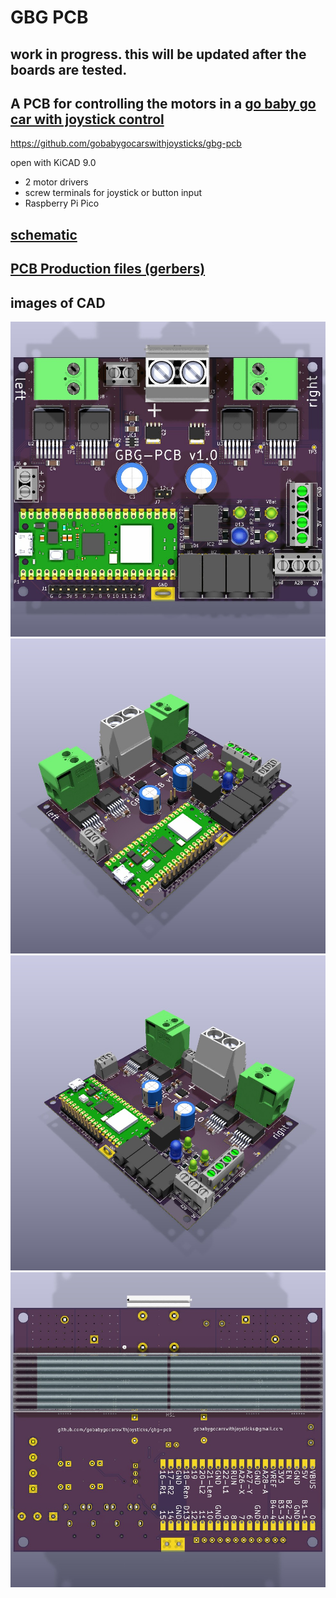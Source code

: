 # GBG PCB
## work in progress. this will be updated after the boards are tested.

## A PCB for controlling the motors in a [go baby go car with joystick control](https://gobabygocarswithjoysticks.github.io/index/)
https://github.com/gobabygocarswithjoysticks/gbg-pcb

open with KiCAD 9.0

* 2 motor drivers
* screw terminals for joystick or button input
* Raspberry Pi Pico

## [schematic](https://github.com/gobabygocarswithjoysticks/gbg-pcb/blob/main/schematic.pdf)

## [PCB Production files (gerbers)](https://github.com/gobabygocarswithjoysticks/gbg-pcb/tree/main/PCB_production)

## images of CAD

![auto generated image, topview](/renders/top.jpg)
![auto generated image, p1](/renders/perspective1.jpg)
![auto generated image, p2](/renders/perspective2.jpg)
![auto_generated_image, back](/renders/back.jpg)
